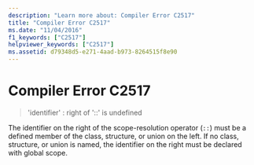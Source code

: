 ```yaml
---
description: "Learn more about: Compiler Error C2517"
title: "Compiler Error C2517"
ms.date: "11/04/2016"
f1_keywords: ["C2517"]
helpviewer_keywords: ["C2517"]
ms.assetid: d79348d5-e271-4aad-b973-8264515f8e90
---
```

# Compiler Error C2517

> 'identifier' : right of '::' is undefined

The identifier on the right of the scope-resolution operator (`::`) must be a defined member of the class, structure, or union on the left. If no class, structure, or union is named, the identifier on the right must be declared with global scope.
